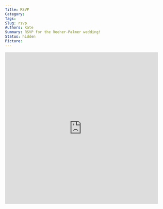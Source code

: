 ```yaml
---
Title: RSVP
Category: 
Tags: 
Slug: rsvp
Authors: Kate
Summary: RSVP for the Reeher-Palmer wedding!
Status: hidden
Picture:  
---
```


<div class="form">
<iframe src="https://docs.google.com/forms/d/e/1FAIpQLSdmPAQfEd55-4_X_QRZab5AqBK7VdbUbBwuD9cenYZhzMAKEw/viewform?embedded=true" width=100% height=500px frameborder="0" marginheight="0" marginwidth="0">Loading...</iframe>
</div>

